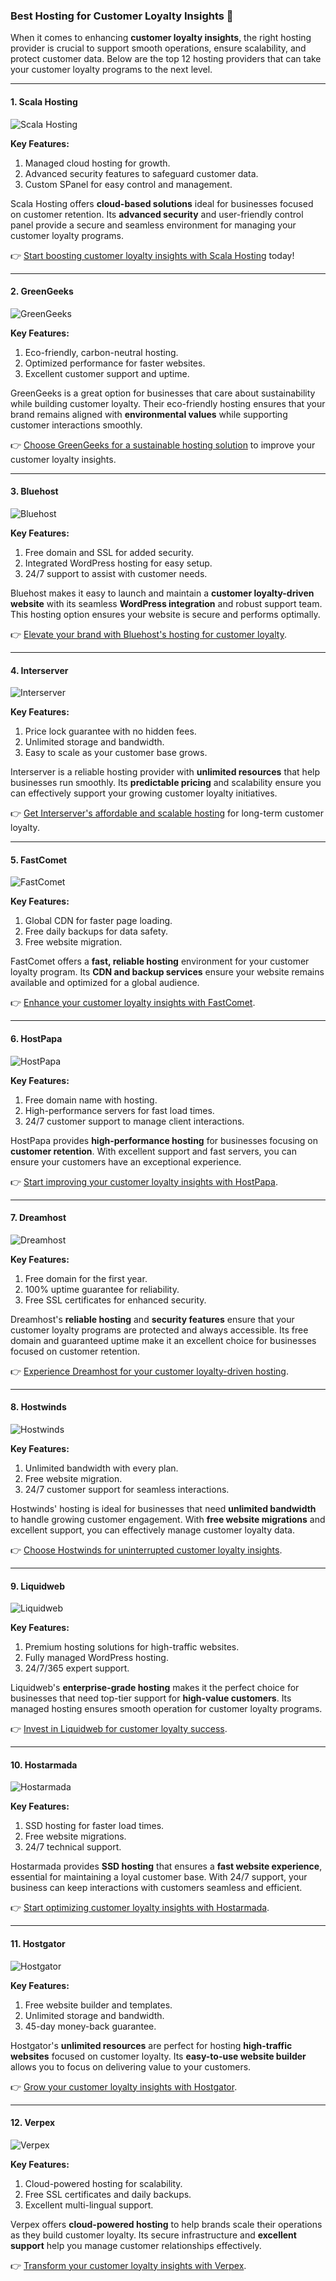### Best Hosting for Customer Loyalty Insights 🌟

When it comes to enhancing **customer loyalty insights**, the right hosting provider is crucial to support smooth operations, ensure scalability, and protect customer data. Below are the top 12 hosting providers that can take your customer loyalty programs to the next level.

---

#### 1. Scala Hosting
![Scala Hosting](https://i.imgur.com/uJ5JIK3.png "Scala Web Hosting")

**Key Features:**
1. Managed cloud hosting for growth.
2. Advanced security features to safeguard customer data.
3. Custom SPanel for easy control and management.

Scala Hosting offers **cloud-based solutions** ideal for businesses focused on customer retention. Its **advanced security** and user-friendly control panel provide a secure and seamless environment for managing your customer loyalty programs.

👉 [Start boosting customer loyalty insights with Scala Hosting](https://snipitx.com/scala-jy) today!

---

#### 2. GreenGeeks
![GreenGeeks](https://i.imgur.com/eEwuntu.jpg "GreenGeeks Hosting")

**Key Features:**
1. Eco-friendly, carbon-neutral hosting.
2. Optimized performance for faster websites.
3. Excellent customer support and uptime.

GreenGeeks is a great option for businesses that care about sustainability while building customer loyalty. Their eco-friendly hosting ensures that your brand remains aligned with **environmental values** while supporting customer interactions smoothly.

👉 [Choose GreenGeeks for a sustainable hosting solution](https://snipitx.com/greengeeks-jy) to improve your customer loyalty insights.

---

#### 3. Bluehost
![Bluehost](https://i.imgur.com/PasFF9E.jpeg "Bluehost Hosting")

**Key Features:**
1. Free domain and SSL for added security.
2. Integrated WordPress hosting for easy setup.
3. 24/7 support to assist with customer needs.

Bluehost makes it easy to launch and maintain a **customer loyalty-driven website** with its seamless **WordPress integration** and robust support team. This hosting option ensures your website is secure and performs optimally.

👉 [Elevate your brand with Bluehost's hosting for customer loyalty](https://snipitx.com/bluehost-jy).

---

#### 4. Interserver
![Interserver](https://i.imgur.com/OM5dOEW.jpeg "Interserver Hosting")

**Key Features:**
1. Price lock guarantee with no hidden fees.
2. Unlimited storage and bandwidth.
3. Easy to scale as your customer base grows.

Interserver is a reliable hosting provider with **unlimited resources** that help businesses run smoothly. Its **predictable pricing** and scalability ensure you can effectively support your growing customer loyalty initiatives.

👉 [Get Interserver's affordable and scalable hosting](https://snipitx.com/interserver-jy) for long-term customer loyalty.

---

#### 5. FastComet
![FastComet](https://i.imgur.com/7qgXuWp.png "FastComet Hosting")

**Key Features:**
1. Global CDN for faster page loading.
2. Free daily backups for data safety.
3. Free website migration.

FastComet offers a **fast, reliable hosting** environment for your customer loyalty program. Its **CDN and backup services** ensure your website remains available and optimized for a global audience.

👉 [Enhance your customer loyalty insights with FastComet](https://snipitx.com/fastcomet-jy).

---

#### 6. HostPapa
![HostPapa](https://i.imgur.com/ouDTkvl.jpeg "HostPapa Hosting")

**Key Features:**
1. Free domain name with hosting.
2. High-performance servers for fast load times.
3. 24/7 customer support to manage client interactions.

HostPapa provides **high-performance hosting** for businesses focusing on **customer retention**. With excellent support and fast servers, you can ensure your customers have an exceptional experience.

👉 [Start improving your customer loyalty insights with HostPapa](https://snipitx.com/hostpapa-jy).

---

#### 7. Dreamhost
![Dreamhost](https://i.imgur.com/rXIg8ip.jpeg "Dreamhost Hosting")

**Key Features:**
1. Free domain for the first year.
2. 100% uptime guarantee for reliability.
3. Free SSL certificates for enhanced security.

Dreamhost's **reliable hosting** and **security features** ensure that your customer loyalty programs are protected and always accessible. Its free domain and guaranteed uptime make it an excellent choice for businesses focused on customer retention.

👉 [Experience Dreamhost for your customer loyalty-driven hosting](https://snipitx.com/dreamhost-jy).

---

#### 8. Hostwinds
![Hostwinds](https://i.imgur.com/53aSNXx.jpeg "Hostwinds Hosting")

**Key Features:**
1. Unlimited bandwidth with every plan.
2. Free website migration.
3. 24/7 customer support for seamless interactions.

Hostwinds' hosting is ideal for businesses that need **unlimited bandwidth** to handle growing customer engagement. With **free website migrations** and excellent support, you can effectively manage customer loyalty data.

👉 [Choose Hostwinds for uninterrupted customer loyalty insights](https://snipitx.com/hostwinds-jy).

---

#### 9. Liquidweb
![Liquidweb](https://i.imgur.com/4IvT9SC.jpeg "Liquidweb Hosting")

**Key Features:**
1. Premium hosting solutions for high-traffic websites.
2. Fully managed WordPress hosting.
3. 24/7/365 expert support.

Liquidweb's **enterprise-grade hosting** makes it the perfect choice for businesses that need top-tier support for **high-value customers**. Its managed hosting ensures smooth operation for customer loyalty programs.

👉 [Invest in Liquidweb for customer loyalty success](https://snipitx.com/liquidweb-jy).

---

#### 10. Hostarmada
![Hostarmada](https://i.imgur.com/KFbdf3o.jpeg "Hostarmada Hosting")

**Key Features:**
1. SSD hosting for faster load times.
2. Free website migrations.
3. 24/7 technical support.

Hostarmada provides **SSD hosting** that ensures a **fast website experience**, essential for maintaining a loyal customer base. With 24/7 support, your business can keep interactions with customers seamless and efficient.

👉 [Start optimizing customer loyalty insights with Hostarmada](https://snipitx.com/hostarmada-jy).

---

#### 11. Hostgator
![Hostgator](https://i.imgur.com/BcVkH57.jpeg "Hostgator Hosting")

**Key Features:**
1. Free website builder and templates.
2. Unlimited storage and bandwidth.
3. 45-day money-back guarantee.

Hostgator's **unlimited resources** are perfect for hosting **high-traffic websites** focused on customer loyalty. Its **easy-to-use website builder** allows you to focus on delivering value to your customers.

👉 [Grow your customer loyalty insights with Hostgator](https://snipitx.com/hostgator-jy).

---

#### 12. Verpex
![Verpex](https://i.imgur.com/6x5LhiS.jpeg "Verpex Hosting")

**Key Features:**
1. Cloud-powered hosting for scalability.
2. Free SSL certificates and daily backups.
3. Excellent multi-lingual support.

Verpex offers **cloud-powered hosting** to help brands scale their operations as they build customer loyalty. Its secure infrastructure and **excellent support** help you manage customer relationships effectively.

👉 [Transform your customer loyalty insights with Verpex](https://snipitx.com/verpex-jy).
